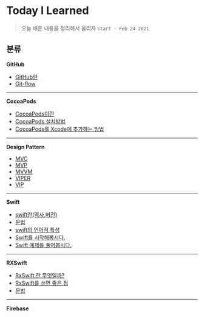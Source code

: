 # Today I Learned

> 오늘 배운 내용을 정리해서 올리자 ``start - Feb 24 2021``

##  분류 

**GitHub**
- [GitHub란](https://github.com/JiHoonAHN/TIL/blob/main/GitHub/What%20is%20Github.md)
- [Git-flow](https://github.com/JiHoonAHN/TIL/blob/main/GitHub/what%20is%20Git-Flow.md)

-----
**CocoaPods**

- [CocoaPods이란](https://github.com/JiHoonAHN/TIL/blob/main/CocoaPods/What%20is%20CocoaPods.md)
- [CocoaPods 설치방법](https://github.com/JiHoonAHN/TIL/blob/main/CocoaPods/CocoaPods%20install.md)
- [CocoaPods를 Xcode에 추가하는 방법](https://github.com/JiHoonAHN/TIL/blob/main/CocoaPods/Adding%20Pod%20to%20Xcode.md)
-----


**Design Pattern**

- [MVC]()
- [MVP]()
- [MVVM](https://github.com/JiHoonAHN/TIL/blob/main/Design%20Pattern/MVVM.md)
- [VIPER]()
- [VIP]()
-----
**Swift** 
- [swift란(역사,버전)](https://github.com/JiHoonAHN/TIL/blob/main/%20swift/what%20is%20Swift/history%20of%20swift.md)
- [문법](https://github.com/JiHoonAHN/TIL/blob/main/%20swift/what%20is%20Swift/swift_Grammar.md)
- [swift의 언어적 특성](https://github.com/JiHoonAHN/TIL/blob/main/%20swift/what%20is%20Swift/Swift%20Linguistic%20Attributes.md)
- [Swift를 시작해봅시다.](https://github.com/JiHoonAHN/TIL/blob/main/%20swift/Start%20Swift/main_page_Start_Swift.md)
- [Swift 예제를 풀어봅시다.](https://github.com/JiHoonAHN/TIL/blob/main/%20swift/Study%20Swift/Explanation/main_page_Study_Swift.md)

------
**RXSwift**
- [RxSwift 란 무엇일까? ](https://github.com/JiHoonAHN/TIL/blob/main/Rxswift/what%20is%20RxSwift.md)
- [RxSwift를 쓰면 좋은 점](https://github.com/JiHoonAHN/TIL/blob/main/Rxswift/Advantages%20of%20using%20RxSwift.md)
- [문법](https://github.com/JiHoonAHN/TIL/blob/main/Rxswift/RxSwift_Grammer.md)

----
**Firebase**
